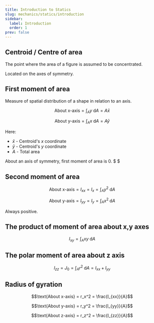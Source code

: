 ```yaml
---
title: Introduction to Statics
slug: mechanics/statics/introduction
sidebar:
  label: Introduction
  order: 1
prev: false
---
```


## Centroid / Centre of area

The point where the area of a figure is assumed to be concentrated.

Located on the axes of symmetry.

## First moment of area

Measure of spatial distribution of a shape in relation to an axis.

```math
\text{About x-axis} = \int_A {y\; \text{d}A} = A\bar{x}
```

```math
\text{About y-axis} = \int_A {x\;\text{d}A} = A\bar{y}
```

Here:

- $\bar{x}$ - Centroid's $x$ coordinate
- $\bar{y}$ - Centroid's $y$ coordinate
- $A$ - Total area

About an axis of symmetry, first moment of area is $0$. $ $

## Second moment of area

```math
\text{About x-axis} = I_{xx} = I_x = \int_A {y^2\;\text{d}A}
```

```math
\text{About y-axis} = I_{yy} = I_y = \int_A {x^2\;\text{d}A}
```

Always positive.

## The product of moment of area about x,y axes

```math
I_{xy} = \int_A {xy\; \text{d}A}
```

## The polar moment of area about z axis

```math
I_{zz} = J_0 = \int_A {r^2\; \text{d}A} = I_{xx} + I_{yy}
```

## Radius of gyration

```math
\text{About x-axis} = r_x^2 = \frac{I_{xx}}{A}
```

```math
\text{About y-axis} = r_y^2 = \frac{I_{yy}}{A}
```

```math
\text{About z-axis} = r_z^2 = \frac{I_{zz}}{A}
```
